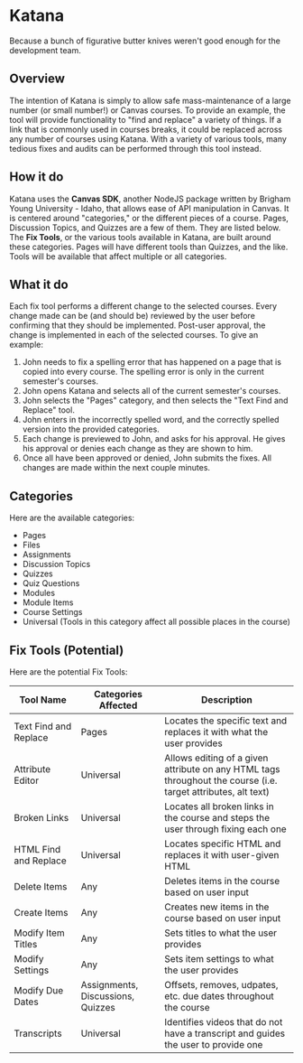 # Katana

Because a bunch of figurative butter knives weren't good enough for the development team.

## Overview

The intention of Katana is simply to allow safe mass-maintenance of a large number (or small number!) or Canvas courses. To provide an example, the tool will provide functionality to "find and replace" a variety of things. If a link that is commonly used in courses breaks, it could be replaced across any number of courses using Katana. With a variety of various tools, many tedious fixes and audits can be performed through this tool instead.

## How it do

Katana uses the **Canvas SDK**, another NodeJS package written by Brigham Young University - Idaho, that allows ease of API manipulation in Canvas. It is centered around "categories," or the different pieces of a course. Pages, Discussion Topics, and Quizzes are a few of them. They are listed below. The **Fix Tools**, or the various tools available in Katana, are built around these categories. Pages will have different tools than Quizzes, and the like. Tools will be available that affect multiple or all categories.

## What it do

Each fix tool performs a different change to the selected courses. Every change made can be (and should be) reviewed by the user before confirming that they should be implemented. Post-user approval, the change is implemented in each of the selected courses. To give an example:

[comment]: # (TODO Update this with an actual example, once it is more fleshed out)

1. John needs to fix a spelling error that has happened on a page that is copied into every course. The spelling error is only in the current semester's courses.
2. John opens Katana and selects all of the current semester's courses.
3. John selects the "Pages" category, and then selects the "Text Find and Replace" tool.
4. John enters in the incorrectly spelled word, and the correctly spelled version into the provided categories.
5. Each change is previewed to John, and asks for his approval. He gives his approval or denies each change as they are shown to him.
6. Once all have been approved or denied, John submits the fixes. All changes are made within the next couple minutes.

## Categories

[comment]: # (TODO This could have a much better explanation of what universal means)

Here are the available categories:

- Pages
- Files
- Assignments
- Discussion Topics
- Quizzes
- Quiz Questions
- Modules
- Module Items
- Course Settings
- Universal (Tools in this category affect all possible places in the course)

## Fix Tools (Potential)

Here are the potential Fix Tools:

|Tool Name|Categories Affected|Description|
|---------|----------|--------------------|
| Text Find and Replace | Pages | Locates the specific text and replaces it with what the user provides |
| Attribute Editor | Universal | Allows editing of a given attribute on any HTML tags throughout the course (i.e. target attributes, alt text) |
| Broken Links | Universal | Locates all broken links in the course and steps the user through fixing each one |
| HTML Find and Replace | Universal | Locates specific HTML and replaces it with user-given HTML |
| Delete Items | Any | Deletes items in the course based on user input |
| Create Items | Any | Creates new items in the course based on user input |
| Modify Item Titles | Any | Sets titles to what the user provides |
| Modify Settings | Any | Sets item settings to what the user provides |
| Modify Due Dates | Assignments, Discussions, Quizzes | Offsets, removes, udpates, etc. due dates throughout the course |
| Transcripts | Universal | Identifies videos that do not have a transcript and guides the user to provide one |